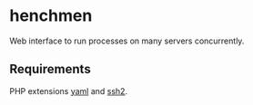 henchmen
========

Web interface to run processes on many servers concurrently.

Requirements
------------

PHP extensions [yaml](http://pecl.php.net/package/yaml) and [ssh2](http://pecl.php.net/package/ssh2).
